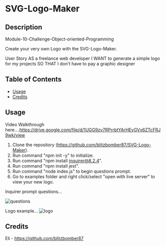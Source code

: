 # SVG-Logo-Maker

## Description

Module-10-Challenge-Object-oriented-Programming

Create your very own Logo with the SVG-Logo-Maker. 

User Story
AS a freelance web developer
I WANT to generate a simple logo for my projects
SO THAT I don't have to pay a graphic designer

## Table of Contents 

- [Usage](#usage)
- [Credits](#credits)

## Usage

Video Walkthrough here....https://drive.google.com/file/d/1UGG9zv7RPrrbtYArHEyGVx6ZTcFRJ9wk/view

1. Clone the repository (https://github.com/blitzbomber87/SVG-Logo-Maker).
2. Run command "npm init -y" to initialize.
3. Run command "npm install inquirer@8.2.4".
4. Run command "npm install jest".
5. Run command "node index.js" to begin questions prompt.
6. Go to examples folder and right click/select "open with live server" to view your new logo.

Inquirer prompt questions...

![questions](https://github.com/user-attachments/assets/8396eec4-3a0f-4156-adfa-bd1cc4403569)

Logo example...
![logo](https://github.com/user-attachments/assets/e33754ce-b72f-4ca5-94cf-a51a4e6ab830)

## Credits
Eli - https://github.com/blitzbomber87




